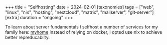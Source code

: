 +++
title = "Selfhosting"
date = 2024-02-01
[taxonomies]
tags = ["web", "linux", "nix", "hosting", "nextcloud", "matrix", "mailserver", "git-server"]
[extra]
duration = "ongoing"
+++

To learn about server fundamentals I selfhost a number of services for my family here: [myhome](https://sondell.org)
Instead of relying on docker, I opted use nix to achieve better repreducablity.
